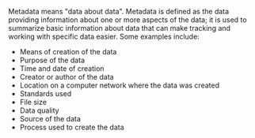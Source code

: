 Metadata means "data about data". Metadata is defined as the data providing information about one or more aspects of the data; it is used to summarize basic information about data that can make tracking and working with specific data easier. Some examples include:

- Means of creation of the data
- Purpose of the data
- Time and date of creation
- Creator or author of the data
- Location on a computer network where the data was created
- Standards used
- File size
- Data quality
- Source of the data
- Process used to create the data